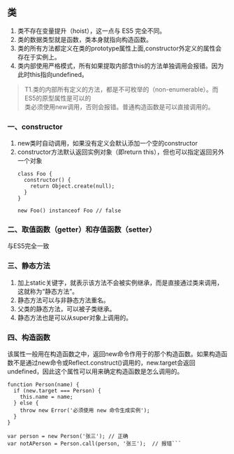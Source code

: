 ## 类  
1. 类不存在变量提升（hoist），这一点与 ES5 完全不同。  
2. 类的数据类型就是函数，类本身就指向构造函数。  
3. 类的所有方法都定义在类的prototype属性上面,constructor外定义的属性会存在于实例上。  
4. 类内部使用严格模式，所有如果提取内部含this的方法单独调用会报错。因为此时this指向undefined。  
> T1.类的内部所有定义的方法，都是不可枚举的（non-enumerable）。而ES5的原型属性是可以的  
> 类必须使用new调用，否则会报错。普通构造函数是可以直接调用的。  
  
### 一、constructor  
1. new类时自动调用，如果没有定义会默认添加一个空的constructor  
2. constructor方法默认返回实例对象（即return this），但也可以指定返回另外一个对象  
    ```  
    class Foo {
      constructor() {
        return Object.create(null);
      }
    }
    
    new Foo() instanceof Foo // false
    ```  
### 二、取值函数（getter）和存值函数（setter）  
与ES5完全一致  
### 三、静态方法  
1. 加上static关键字，就表示该方法不会被实例继承，而是直接通过类来调用，这就称为“静态方法”。  
2. 静态方法可以与非静态方法重名。  
3. 父类的静态方法，可以被子类继承。  
4. 静态方法也是可以从super对象上调用的。  
### 四、构造函数  
该属性一般用在构造函数之中，返回new命令作用于的那个构造函数。如果构造函数不是通过new命令或Reflect.construct()调用的，new.target会返回undefined，因此这个属性可以用来确定构造函数是怎么调用的。  
```  
function Person(name) {
  if (new.target === Person) {
    this.name = name;
  } else {
    throw new Error('必须使用 new 命令生成实例');
  }
}

var person = new Person('张三'); // 正确
var notAPerson = Person.call(person, '张三');  // 报错```
